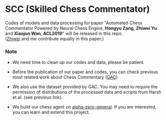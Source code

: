 # SCC (Skilled Chess Commentator)

Codes of models and data processing for paper "Automated Chess Commentator Powered by Neural Chess Engine, **Hongyu Zang**, **Zhiwei Yu** and **Xiaojun Wan**, **ACL2019**" will be released in this repo.  
([Zhiwei](https://github.com/ArleneYuZhiwei) and me contribute equally in this paper.)


### Note

* We need time to clean up our codes and data, please be patient.

* Before the publication of our paper and codes, you can check previous most related work about Chess Commentary ([GAC](https://github.com/harsh19/ChessCommentaryGeneration)).

* We also use the dataset provided by GAC. You may need to require the permission of distributions of the processed data and scripts from Harsh et.al. (see previous link).

* We build our chess agent on [alpha-zero-general](https://github.com/suragnair/alpha-zero-general). If you are interested, you can learn and extend this project.
